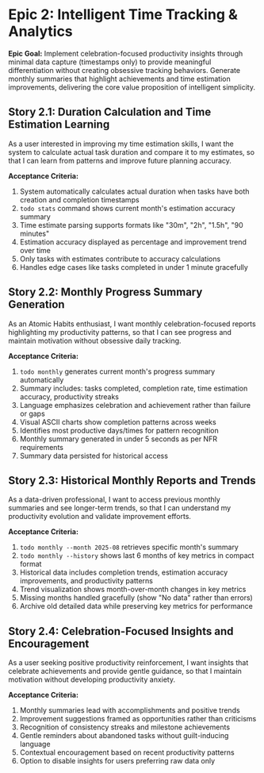 # Epic 2: Intelligent Time Tracking & Analytics

**Epic Goal:** Implement celebration-focused productivity insights through minimal data capture (timestamps only) to provide meaningful differentiation without creating obsessive tracking behaviors. Generate monthly summaries that highlight achievements and time estimation improvements, delivering the core value proposition of intelligent simplicity.

## Story 2.1: Duration Calculation and Time Estimation Learning

As a user interested in improving my time estimation skills,
I want the system to calculate actual task duration and compare it to my estimates,
so that I can learn from patterns and improve future planning accuracy.

**Acceptance Criteria:**
1. System automatically calculates actual duration when tasks have both creation and completion timestamps
2. `todo stats` command shows current month's estimation accuracy summary
3. Time estimate parsing supports formats like "30m", "2h", "1.5h", "90 minutes"
4. Estimation accuracy displayed as percentage and improvement trend over time
5. Only tasks with estimates contribute to accuracy calculations
6. Handles edge cases like tasks completed in under 1 minute gracefully

## Story 2.2: Monthly Progress Summary Generation

As an Atomic Habits enthusiast,
I want monthly celebration-focused reports highlighting my productivity patterns,
so that I can see progress and maintain motivation without obsessive daily tracking.

**Acceptance Criteria:**
1. `todo monthly` generates current month's progress summary automatically
2. Summary includes: tasks completed, completion rate, time estimation accuracy, productivity streaks
3. Language emphasizes celebration and achievement rather than failure or gaps
4. Visual ASCII charts show completion patterns across weeks
5. Identifies most productive days/times for pattern recognition
6. Monthly summary generated in under 5 seconds as per NFR requirements
7. Summary data persisted for historical access

## Story 2.3: Historical Monthly Reports and Trends

As a data-driven professional,
I want to access previous monthly summaries and see longer-term trends,
so that I can understand my productivity evolution and validate improvement efforts.

**Acceptance Criteria:**
1. `todo monthly --month 2025-08` retrieves specific month's summary
2. `todo monthly --history` shows last 6 months of key metrics in compact format
3. Historical data includes completion trends, estimation accuracy improvements, and productivity patterns
4. Trend visualization shows month-over-month changes in key metrics
5. Missing months handled gracefully (show "No data" rather than errors)
6. Archive old detailed data while preserving key metrics for performance

## Story 2.4: Celebration-Focused Insights and Encouragement

As a user seeking positive productivity reinforcement,
I want insights that celebrate achievements and provide gentle guidance,
so that I maintain motivation without developing productivity anxiety.

**Acceptance Criteria:**
1. Monthly summaries lead with accomplishments and positive trends
2. Improvement suggestions framed as opportunities rather than criticisms
3. Recognition of consistency streaks and milestone achievements
4. Gentle reminders about abandoned tasks without guilt-inducing language
5. Contextual encouragement based on recent productivity patterns
6. Option to disable insights for users preferring raw data only
